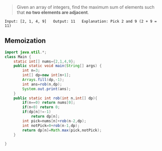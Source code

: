 	

> Given an array of integers, find the maximum sum of elements such that **no two elements are adjacent**.


`Input: [2, 1, 4, 9]   Output: 11   Explanation: Pick 2 and 9 (2 + 9 = 11)`

## Memoization

```java
import java.util.*;
class Main {
    static int[] nums={2,1,4,9};
    public static void main(String[] args) {
        int n=3;
        int[] dp=new int[n+1];
        Arrays.fill(dp,-1);
        int ans=rob(n,dp);
        System.out.print(ans);
    }
    public static int rob(int n,int[] dp){
        if(n==0) return nums[0];
        if(n<0) return 0;
        if(dp[n]!=-1)
            return dp[n];
        int pick=nums[n]+rob(n-2,dp);
        int notPick=0+rob(n-1,dp);
        return dp[n]=Math.max(pick,notPick);
    }
    
}
```